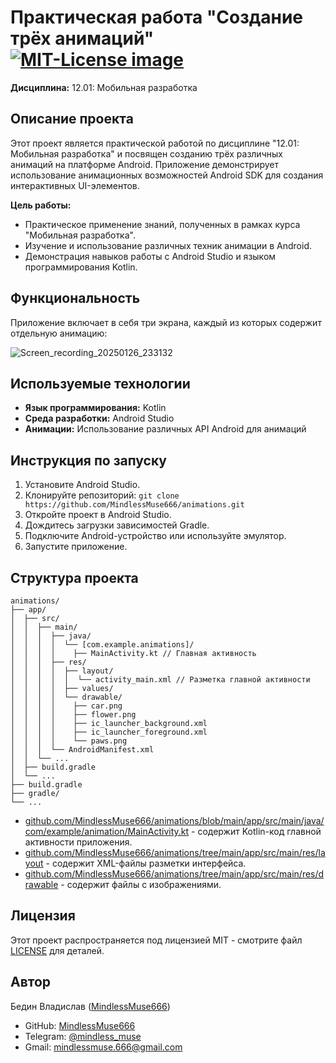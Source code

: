 # Практическая работа "Создание трёх анимаций" <a href="https://opensource.org/licenses/MIT"><img src="https://img.shields.io/badge/License-MIT-yellow.svg" alt="MIT-License image"></a>

**Дисциплина:** 12.01: Мобильная разработка

## Описание проекта

Этот проект является практической работой по дисциплине "12.01: Мобильная разработка" и посвящен созданию трёх различных анимаций на платформе Android. Приложение демонстрирует использование анимационных возможностей Android SDK для создания интерактивных UI-элементов.

**Цель работы:**
- Практическое применение знаний, полученных в рамках курса "Мобильная разработка".
- Изучение и использование различных техник анимации в Android.
- Демонстрация навыков работы с Android Studio и языком программирования Kotlin.


## Функциональность

Приложение включает в себя три экрана, каждый из которых содержит отдельную анимацию:

![Screen_recording_20250126_233132](https://github.com/user-attachments/assets/cfbeab42-1dc9-4590-a3fa-edfd47d6d14f)


## Используемые технологии

- **Язык программирования:** Kotlin
- **Среда разработки:** Android Studio
- **Анимации:** Использование различных API Android для анимаций


## Инструкция по запуску

1.  Установите Android Studio.
2.  Клонируйте репозиторий: `git clone https://github.com/MindlessMuse666/animations.git`
3.  Откройте проект в Android Studio.
4.  Дождитесь загрузки зависимостей Gradle.
5.  Подключите Android-устройство или используйте эмулятор.
6.  Запустите приложение.


## Структура проекта

```
animations/
├── app/
│  ├── src/
│  │  ├── main/
│  │  │  ├── java/
│  │  │  │  └── [com.example.animations]/
│  │  │  │    ├── MainActivity.kt // Главная активность
│  │  │  ├── res/
│  │  │  │  ├── layout/
│  │  │  │  │  └── activity_main.xml // Разметка главной активности
│  │  │  │  ├── values/
│  │  │  │  └── drawable/
│  │  │  │    ├── car.png
│  │  │  │    ├── flower.png
│  │  │  │    ├── ic_launcher_background.xml
│  │  │  │    ├── ic_launcher_foreground.xml
│  │  │  │    └── paws.png      
│  │  │  └── AndroidManifest.xml
│  │  └── ...
│  ├── build.gradle
│  └── ...
├── build.gradle
├── gradle/
└── ...
```

- [github.com/MindlessMuse666/animations/blob/main/app/src/main/java/com/example/animation/MainActivity.kt](app/src/main/java/com/example/animation/MainActivity.kt) - содержит Kotlin-код главной активности приложения.
- [github.com/MindlessMuse666/animations/tree/main/app/src/main/res/layout](app/src/main/res/layout) - содержит XML-файлы разметки интерфейса.
- [github.com/MindlessMuse666/animations/tree/main/app/src/main/res/drawable](app/src/main/res/drawable) - содержит файлы с изображениями.


## Лицензия

Этот проект распространяется под лицензией MIT - смотрите файл [LICENSE](LICENSE) для деталей.


## Автор

Бедин Владислав ([MindlessMuse666](https://github.com/MindlessMuse666))
  - GitHub: [MindlessMuse666](https://github.com/MindlessMuse666 "Владислав: https://github.com/MindlessMuse666")
  - Telegram: [@mindless_muse](t.me/mindless_muse)
  - Gmail: [mindlessmuse.666@gmail.com](mindlessmuse.666@gmail.com)

